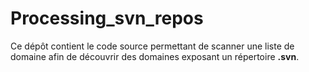 # Processing_svn_repos

Ce dépôt contient le code source permettant de scanner une liste de domaine afin de découvrir des domaines exposant un répertoire **.svn**.